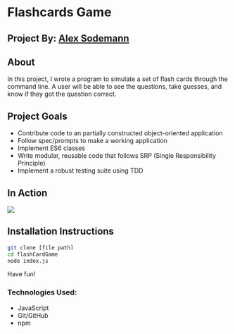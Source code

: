 # Flashcards Game

## Project By: [Alex Sodemann](https://github.com/asodemann18)

## About
In this project, I wrote a program to simulate a set of flash cards through the command line. A user will be able to see the questions, take guesses, and know if they got the question correct.

## Project Goals
* Contribute code to an partially constructed object-oriented application
* Follow spec/prompts to make a working application
* Implement ES6 classes
* Write modular, reusable code that follows SRP (Single Responsibility Principle)
* Implement a robust testing suite using TDD

## In Action
<img src="http://g.recordit.co/QFdCz5YG0F.gif"/>

## Installation Instructions
```bash
git clone [file path]
cd flashCardGame
node index.js
```
Have fun!

### Technologies Used:
* JavaScript
* Git/GitHub
* npm
